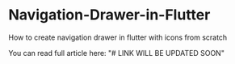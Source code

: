# Navigation-Drawer-in-Flutter
How to create navigation drawer in flutter with icons from scratch

You can read full article here: "# LINK WILL BE UPDATED SOON"
